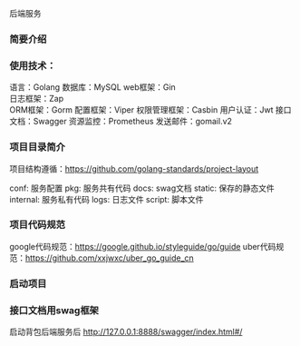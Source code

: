 后端服务


### 简要介绍


### 使用技术：
语言：Golang
数据库：MySQL 
web框架：Gin  
日志框架：Zap  
ORM框架：Gorm
配置框架：Viper
权限管理框架：Casbin
用户认证：Jwt
接口文档：Swagger
资源监控：Prometheus
发送邮件：gomail.v2


### 项目目录简介
项目结构遵循：https://github.com/golang-standards/project-layout

conf:         服务配置
pkg:          服务共有代码
docs:         swag文档
static:       保存的静态文件
internal:     服务私有代码
logs:         日志文件
script:       脚本文件


### 项目代码规范
google代码规范：https://google.github.io/styleguide/go/guide
uber代码规范：https://github.com/xxjwxc/uber_go_guide_cn


### 启动项目


### 接口文档用swag框架
启动背包后端服务后
http://127.0.0.1:8888/swagger/index.html#/




